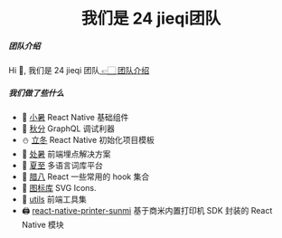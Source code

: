 <h1 align="center">我们是 24 jieqi团队</h1>

<h5>团队介绍</h5>
<p>Hi 👋, 我们是 24 jieqi 团队<a href="https://24jieqi.github.io"> 👉🏻 团队介绍</a></p>

<h5>我们做了些什么</h5>

- 🍁 [小暑](https://24jieqi.github.io/react-native-xiaoshu) React Native 基础组件
- 🔨 [秋分](https://techblog.hjgpscm.com/qiufen/) GraphQL 调试利器
- ⛄ [立冬](https://github.com/24jieqi/react-native-lidong-template) React Native 初始化项目模板
- 🍂 [处暑](https://github.com/24jieqi/chushu) 前端埋点解决方案
- 🍉 [夏至](https://github.com/24jieqi/xiazhi) 多语言词库平台
- 📢 [腊八](https://github.com/24jieqi/hooks-laba) React 一些常用的 hook 集合
- 🎨 [图标库](https://hjfruit.github.io/icon-doc/) SVG Icons.
- 🧰 [utils](https://24jieqi.github.io/utils/#/) 前端工具集
- 🖨 [react-native-printer-sunmi](https://github.com/24jieqi/react-native-printer-sunmi) 基于商米内置打印机 SDK 封装的 React Native 模块
